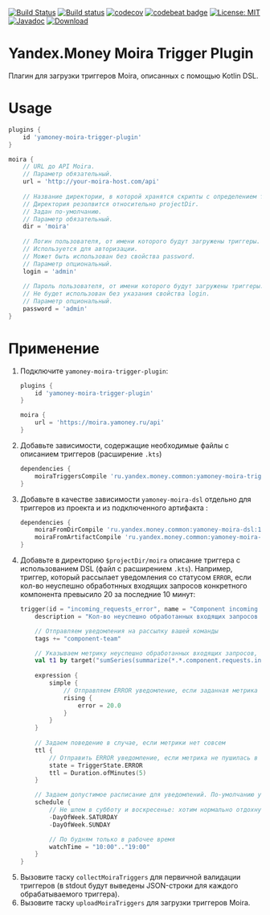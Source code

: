 [![Build Status](https://travis-ci.org/yandex-money-tech/moira-trigger-plugin.svg?branch=master)](https://travis-ci.org/yandex-money-tech/moira-trigger-plugin)
[![Build status](https://ci.appveyor.com/api/projects/status/rm9w6w0jt994vyys?svg=true)](https://ci.appveyor.com/project/f0y/moira-trigger-plugin)
[![codecov](https://codecov.io/gh/yandex-money-tech/moira-trigger-plugin/branch/master/graph/badge.svg)](https://codecov.io/gh/yandex-money-tech/moira-trigger-plugin)
[![codebeat badge](https://codebeat.co/badges/8bb6412b-cef6-4808-962e-9f9bfa5a13ec)](https://codebeat.co/projects/github-com-yandex-money-tech-moira-trigger-plugin-master)
[![License: MIT](https://img.shields.io/badge/License-MIT-yellow.svg)](https://opensource.org/licenses/MIT)
[![Javadoc](https://img.shields.io/badge/javadoc-latest-blue.svg)](https://yandex-money-tech.github.io/moira-trigger-plugin/)
[![Download](https://api.bintray.com/packages/yandex-money-tech/maven/moira-trigger-plugin/images/download.svg) ](https://bintray.com/yandex-money-tech/maven/moira-trigger-plugin/_latestVersion)

# Yandex.Money Moira Trigger Plugin

Плагин для загрузки триггеров Moira, описанных с помощью Kotlin DSL.

# Usage

```groovy
plugins {
    id 'yamoney-moira-trigger-plugin'
}

moira {
    // URL до API Moira. 
    // Параметр обязательный.
    url = 'http://your-moira-host.com/api'
    
    // Название директории, в которой хранятся скрипты с определением триггеров. 
    // Директория резолвится относительно projectDir.
    // Задан по-умолчанию.
    // Параметр обязательный.
    dir = 'moira' 
    
    // Логин пользователя, от имени которого будут загружены триггеры.
    // Используется для авторизации.
    // Может быть использован без свойства password.
    // Параметр опциональный.
    login = 'admin'
    
    // Пароль пользователя, от имени которого будут загружены триггеры.
    // Не будет использован без указания свойства login.
    // Параметр опциональный.
    password = 'admin'
}
```

# Применение

1. Подключите `yamoney-moira-trigger-plugin`:
   ```groovy
   plugins {
       id 'yamoney-moira-trigger-plugin'
   }

   moira {
       url = 'https://moira.yamoney.ru/api'
   }
   ```
1. Добавьте зависимости, содержащие необходимые файлы с описанием триггеров (расширение `.kts`)
   ```groovy
   dependencies {
       moiraTriggersCompile 'ru.yandex.money.common:yamoney-moira-triggers:1.0.0'
   }  
   ```
1. Добавьте в качестве зависимости `yamoney-moira-dsl` отдельно для триггеров из проекта и из подключенного артифакта :
   ```groovy
   dependencies {
       moiraFromDirCompile 'ru.yandex.money.common:yamoney-moira-dsl:1.0.0'
       moiraFromArtifactCompile 'ru.yandex.money.common:yamoney-moira-dsl:1.0.0'
   }  
   ```
1. Добавьте в директорию `$projectDir/moira` описание триггера с использованием DSL (файл с расширением `.kts`).
   Например, триггер, который рассылает уведомления со статусом `ERROR`, если кол-во неуспешно обработнных входящих 
   запросов конкретного компонента превысило 20 за последние 10 минут:
   ```kotlin
   trigger(id = "incoming_requests_error", name = "Component incoming requests error count") {
       description = "Кол-во неуспешно обработанных входящих запросов за последние 10 минут превысило допустимый порог"
   
       // Отправляем уведомления на рассылку вашей команды
       tags += "component-team"
   
       // Указываем метрику неуспешно обработанных входящих запросов, суммируем за последние 10 минут и по всем хостам
       val t1 by target("sumSeries(summarize(*.*.component.requests.incoming.*.*.process_time.error.count, '10m', 'sum', false))")
       
       expression {
           simple {
               // Отправляем ERROR уведомление, если заданная метрика превысила допустимое пороговое значение (20)
               rising {
                   error = 20.0
               }
           }
       }  
       
       // Задаем поведение в случае, если метрики нет совсем 
       ttl {
           // Отправить ERROR уведомление, если метрика не пушилась в течении 5 минут
           state = TriggerState.ERROR
           ttl = Duration.ofMinutes(5)
       }
   
       // Задаем допустимое расписание для уведомлений. По-умолчанию уведомления отправляются 24/7.
       schedule {
           // Не шлем в субботу и воскресенье: хотим нормально отдохнуть на выходных
           -DayOfWeek.SATURDAY
           -DayOfWeek.SUNDAY
   
           // По будням только в рабочее время
           watchTime = "10:00".."19:00"
       }
   }
   ```
1. Вызовите таску `collectMoiraTriggers` для первичной валидации триггеров (в stdout будут выведены JSON-строки для 
   каждого обрабатываемого триггера).
1. Вызовите таску `uploadMoiraTriggers` для загрузки триггеров Moira.
